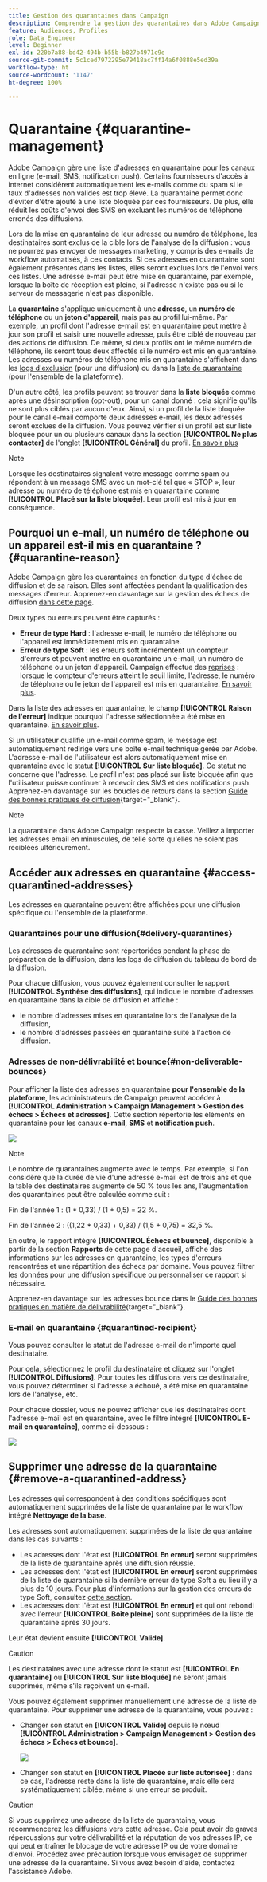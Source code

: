 ```yaml
---
title: Gestion des quarantaines dans Campaign
description: Comprendre la gestion des quarantaines dans Adobe Campaign
feature: Audiences, Profiles
role: Data Engineer
level: Beginner
exl-id: 220b7a88-bd42-494b-b55b-b827b4971c9e
source-git-commit: 5c1ced7972295e79418ac7ff14a6f0888e5ed39a
workflow-type: ht
source-wordcount: '1147'
ht-degree: 100%

---
```


# Quarantaine {#quarantine-management}

Adobe Campaign gère une liste d&#39;adresses en quarantaine pour les canaux en ligne (e-mail, SMS, notification push). Certains fournisseurs d&#39;accès à internet considèrent automatiquement les e-mails comme du spam si le taux d&#39;adresses non valides est trop élevé. La quarantaine permet donc d&#39;éviter d&#39;être ajouté à une liste bloquée par ces fournisseurs. De plus, elle réduit les coûts d&#39;envoi des SMS en excluant les numéros de téléphone erronés des diffusions.

Lors de la mise en quarantaine de leur adresse ou numéro de téléphone, les destinataires sont exclus de la cible lors de l&#39;analyse de la diffusion : vous ne pourrez pas envoyer de messages marketing, y compris des e-mails de workflow automatisés, à ces contacts. Si ces adresses en quarantaine sont également présentes dans les listes, elles seront exclues lors de l&#39;envoi vers ces listes. Une adresse e-mail peut être mise en quarantaine, par exemple, lorsque la boîte de réception est pleine, si l&#39;adresse n&#39;existe pas ou si le serveur de messagerie n&#39;est pas disponible.

<!--For more on best practices to secure and optimize your deliveries, refer to [this page](delivery-best-practices.md).-->

La **quarantaine** s&#39;applique uniquement à une **adresse**, un **numéro de téléphone** ou un **jeton d&#39;appareil**, mais pas au profil lui-même. Par exemple, un profil dont l&#39;adresse e-mail est en quarantaine peut mettre à jour son profil et saisir une nouvelle adresse, puis être ciblé de nouveau par des actions de diffusion. De même, si deux profils ont le même numéro de téléphone, ils seront tous deux affectés si le numéro est mis en quarantaine. Les adresses ou numéros de téléphone mis en quarantaine s&#39;affichent dans les [logs d&#39;exclusion](#delivery-quarantines) (pour une diffusion) ou dans la [liste de quarantaine](#non-deliverable-bounces) (pour l&#39;ensemble de la plateforme).

D&#39;un autre côté, les profils peuvent se trouver dans la **liste bloquée** comme après une désinscription (opt-out), pour un canal donné : cela signifie qu&#39;ils ne sont plus ciblés par aucun d&#39;eux. Ainsi, si un profil de la liste bloquée pour le canal e-mail comporte deux adresses e-mail, les deux adresses seront exclues de la diffusion. Vous pouvez vérifier si un profil est sur liste bloquée pour un ou plusieurs canaux dans la section **[!UICONTROL Ne plus contacter]** de l&#39;onglet **[!UICONTROL Général]** du profil. [En savoir plus](../audiences/view-profiles.md)

>[!NOTE]
>
>Lorsque les destinataires signalent votre message comme spam ou répondent à un message SMS avec un mot-clé tel que « STOP », leur adresse ou numéro de téléphone est mis en quarantaine comme **[!UICONTROL Placé sur la liste bloquée]**. Leur profil est mis à jour en conséquence.

<!--For the email channel, email addresses are quarantined. For the mobile app channel, device tokens are quarantined. For the SMS channel, phone numbers are quarantined.?-->

## Pourquoi un e-mail, un numéro de téléphone ou un appareil est-il mis en quarantaine ? {#quarantine-reason}

Adobe Campaign gère les quarantaines en fonction du type d&#39;échec de diffusion et de sa raison. Elles sont affectées pendant la qualification des messages d&#39;erreur. Apprenez-en davantage sur la gestion des échecs de diffusion [dans cette page](delivery-failures.md).

Deux types ou erreurs peuvent être capturés :

* **Erreur de type Hard** : l&#39;adresse e-mail, le numéro de téléphone ou l&#39;appareil est immédiatement mis en quarantaine.
* **Erreur de type Soft** : les erreurs soft incrémentent un compteur d&#39;erreurs et peuvent mettre en quarantaine un e-mail, un numéro de téléphone ou un jeton d&#39;appareil. Campaign effectue des [reprises](delivery-failures.md#retries) : lorsque le compteur d&#39;erreurs atteint le seuil limite, l&#39;adresse, le numéro de téléphone ou le jeton de l&#39;appareil est mis en quarantaine. [En savoir plus](delivery-failures.md#retries).

Dans la liste des adresses en quarantaine, le champ **[!UICONTROL Raison de l&#39;erreur]** indique pourquoi l&#39;adresse sélectionnée a été mise en quarantaine. [En savoir plus](#identifying-quarantined-addresses-for-the-entire-platform).


Si un utilisateur qualifie un e-mail comme spam, le message est automatiquement redirigé vers une boîte e-mail technique gérée par Adobe. L&#39;adresse e-mail de l&#39;utilisateur est alors automatiquement mise en quarantaine avec le statut **[!UICONTROL Sur liste bloquée]**. Ce statut ne concerne que l&#39;adresse. Le profil n&#39;est pas placé sur liste bloquée afin que l&#39;utilisateur puisse continuer à recevoir des SMS et des notifications push. Apprenez-en davantage sur les boucles de retours dans la section [Guide des bonnes pratiques de diffusion](https://experienceleague.adobe.com/docs/deliverability-learn/deliverability-best-practice-guide/transition-process/infrastructure.html?lang=fr#feedback-loops){target=&quot;_blank&quot;}.

>[!NOTE]
>
>La quarantaine dans Adobe Campaign respecte la casse. Veillez à importer les adresses email en minuscules, de telle sorte qu&#39;elles ne soient pas reciblées ultérieurement.

## Accéder aux adresses en quarantaine {#access-quarantined-addresses}

Les adresses en quarantaine peuvent être affichées pour une diffusion spécifique ou l&#39;ensemble de la plateforme.

### Quarantaines pour une diffusion{#delivery-quarantines}

Les adresses de quarantaine sont répertoriées pendant la phase de préparation de la diffusion, dans les logs de diffusion du tableau de bord de la diffusion.

Pour chaque diffusion, vous pouvez également consulter le rapport **[!UICONTROL Synthèse des diffusions]**, qui indique le nombre d&#39;adresses en quarantaine dans la cible de diffusion et affiche :

* le nombre d&#39;adresses mises en quarantaine lors de l&#39;analyse de la diffusion,
* le nombre d&#39;adresses passées en quarantaine suite à l&#39;action de diffusion.

### Adresses de non-délivrabilité et bounce{#non-deliverable-bounces}

Pour afficher la liste des adresses en quarantaine **pour l&#39;ensemble de la plateforme**, les administrateurs de Campaign peuvent accéder à **[!UICONTROL Administration > Campaign Management > Gestion des échecs > Échecs et adresses]**. Cette section répertorie les éléments en quarantaine pour les canaux **e-mail**, **SMS** et **notification push**.

![](assets/tech-quarantine.png)

>[!NOTE]
>
>Le nombre de quarantaines augmente avec le temps. Par exemple, si l&#39;on considère que la durée de vie d&#39;une adresse e-mail est de trois ans et que la table des destinataires augmente de 50 % tous les ans, l&#39;augmentation des quarantaines peut être calculée comme suit :
>
>Fin de l&#39;année 1 : (1 &#42; 0,33) / (1 + 0,5) = 22 %.
>
>Fin de l&#39;année 2 : ((1,22 &#42; 0,33) + 0,33) / (1,5 + 0,75) = 32,5 %.

En outre, le rapport intégré **[!UICONTROL Échecs et buunce]**, disponible à partir de la section **Rapports** de cette page d&#39;accueil, affiche des informations sur les adresses en quarantaine, les types d&#39;erreurs rencontrées et une répartition des échecs par domaine. Vous pouvez filtrer les données pour une diffusion spécifique ou personnaliser ce rapport si nécessaire.

Apprenez-en davantage sur les adresses bounce dans le [Guide des bonnes pratiques en matière de délivrabilité](https://experienceleague.adobe.com/docs/deliverability-learn/deliverability-best-practice-guide/metrics-for-deliverability/bounces.html?lang=fr){target=&quot;_blank&quot;}.

### E-mail en quarantaine {#quarantined-recipient}

Vous pouvez consulter le statut de l&#39;adresse e-mail de n&#39;importe quel destinataire.

Pour cela, sélectionnez le profil du destinataire et cliquez sur l&#39;onglet **[!UICONTROL Diffusions]**. Pour toutes les diffusions vers ce destinataire, vous pouvez déterminer si l&#39;adresse a échoué, a été mise en quarantaine lors de l&#39;analyse, etc.

Pour chaque dossier, vous ne pouvez afficher que les destinataires dont l&#39;adresse e-mail est en quarantaine, avec le filtre intégré **[!UICONTROL E-mail en quarantaine]**, comme ci-dessous :

![](assets/quarantine-filter.png)


## Supprimer une adresse de la quarantaine {#remove-a-quarantined-address}

Les adresses qui correspondent à des conditions spécifiques sont automatiquement supprimées de la liste de quarantaine par le workflow intégré **Nettoyage de la base**.

Les adresses sont automatiquement supprimées de la liste de quarantaine dans les cas suivants :

* Les adresses dont l&#39;état est **[!UICONTROL En erreur]** seront supprimées de la liste de quarantaine après une diffusion réussie.
* Les adresses dont l&#39;état est **[!UICONTROL En erreur]** seront supprimées de la liste de quarantaine si la dernière erreur de type Soft a eu lieu il y a plus de 10 jours. Pour plus d&#39;informations sur la gestion des erreurs de type Soft, consultez [cette section](#soft-error-management).
* Les adresses dont l&#39;état est **[!UICONTROL En erreur]** et qui ont rebondi avec l&#39;erreur **[!UICONTROL Boîte pleine]** sont supprimées de la liste de quarantaine après 30 jours.

Leur état devient ensuite **[!UICONTROL Valide]**.

>[!CAUTION]
>
>Les destinataires avec une adresse dont le statut est **[!UICONTROL En quarantaine]** ou **[!UICONTROL Sur liste bloquée]** ne seront jamais supprimés, même s&#39;ils reçoivent un e-mail.

Vous pouvez également supprimer manuellement une adresse de la liste de quarantaine. Pour supprimer une adresse de la quarantaine, vous pouvez :

* Changer son statut en **[!UICONTROL Valide]** depuis le nœud **[!UICONTROL Administration > Campaign Management > Gestion des échecs > Échecs et bounce]**.

   ![](assets/tech-quarantine-status.png)

* Changer son statut en **[!UICONTROL Placée sur liste autorisée]** : dans ce cas, l&#39;adresse reste dans la liste de quarantaine, mais elle sera systématiquement ciblée, même si une erreur se produit.

>[!CAUTION]
>
>Si vous supprimez une adresse de la liste de quarantaine, vous recommencerez les diffusions vers cette adresse. Cela peut avoir de graves répercussions sur votre délivrabilité et la réputation de vos adresses IP, ce qui peut entraîner le blocage de votre adresse IP ou de votre domaine d&#39;envoi. Procédez avec précaution lorsque vous envisagez de supprimer une adresse de la quarantaine. Si vous avez besoin d&#39;aide, contactez l&#39;assistance Adobe.
